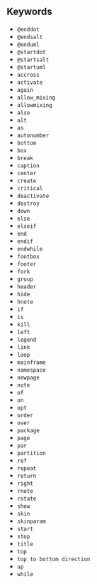 ## Keywords 

* `@enddot`
* `@endsalt`
* `@enduml`
* `@startdot`
* `@startsalt`
* `@startuml`
* `accross`
* `activate`
* `again`
* `allow_mixing`
* `allowmixing`
* `also`
* `alt`
* `as`
* `autonumber`
* `bottom`
* `box`
* `break`
* `caption`
* `center`
* `create`
* `critical`
* `deactivate`
* `destroy`
* `down`
* `else`
* `elseif`
* `end`
* `endif`
* `endwhile`
* `footbox`
* `footer`
* `fork`
* `group`
* `header`
* `hide`
* `hnote`
* `if`
* `is`
* `kill`
* `left`
* `legend`
* `link`
* `loop`
* `mainframe`
* `namespace`
* `newpage`
* `note`
* `of`
* `on`
* `opt`
* `order`
* `over`
* `package`
* `page`
* `par`
* `partition`
* `ref`
* `repeat`
* `return`
* `right`
* `rnote`
* `rotate`
* `show`
* `skin`
* `skinparam`
* `start`
* `stop`
* `title`
* `top`
* `top to bottom direction`
* `up`
* `while`
